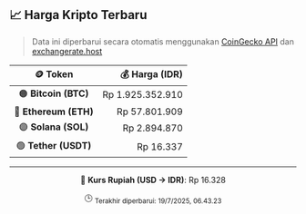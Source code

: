 

<!-- HARGA_KRIPTO -->
## 📈 Harga Kripto Terbaru

> Data ini diperbarui secara otomatis menggunakan [CoinGecko API](https://www.coingecko.com/) dan [exchangerate.host](https://exchangerate.host/)

<div align="center">

| 🪙 Token | 💰 Harga (IDR) |
|:------:|---------------:|
| 🟠 **Bitcoin (BTC)**   | Rp 1.925.352.910 |
| 🔵 **Ethereum (ETH)**  | Rp 57.801.909 |
| 🟣 **Solana (SOL)**    | Rp 2.894.870 |
| 🟢 **Tether (USDT)**   | Rp 16.337 |

---

💱 **Kurs Rupiah (USD → IDR)**: Rp 16.328

🕒 <sub>Terakhir diperbarui: 19/7/2025, 06.43.23</sub>

</div>
<!-- /HARGA_KRIPTO -->